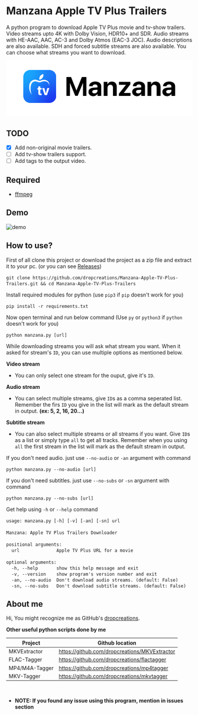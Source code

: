 # __Manzana Apple TV Plus Trailers__

A python program to download Apple TV Plus movie and tv-show trailers. Video streams upto 4K with Dolby Vision, HDR10+ and SDR. Audio streams with HE-AAC, AAC, AC-3 and Dolby Atmos (EAC-3 JOC). Audio descriptions are also available. SDH and forced subtitle streams are also available. You can choose what streams you want to download.

<picture>
    <source media="(prefers-color-scheme: dark)" srcset="https://raw.githubusercontent.com/dropcreations/Manzana-Apple-TV-Plus-Trailers/main/assets/manzana__darkmode.png">
    <source media="(prefers-color-scheme: light)" srcset="https://raw.githubusercontent.com/dropcreations/Manzana-Apple-TV-Plus-Trailers/main/assets/manzana__lightmode.png">
    <img alt="Apple TV Plus" src="https://raw.githubusercontent.com/dropcreations/Manzana-Apple-TV-Plus-Trailers/main/assets/manzana__lightmode.png">
</picture>

## __TODO__

- [x] Add non-original movie trailers.
- [ ] Add tv-show trailers support.
- [ ] Add tags to the output video.

## __Required__

- [ffmpeg](https://ffmpeg.org/download.html)

## Demo

![demo](https://raw.githubusercontent.com/dropcreations/Manzana-Apple-TV-Plus-Trailers/main/assets/demo.gif)

## __How to use?__

First of all clone this project or download the project as a zip file and extract it to your pc. (or you can see [Releases](https://github.com/dropcreations/Manzana-Apple-TV-Plus-Trailers/releases))

```
git clone https://github.com/dropcreations/Manzana-Apple-TV-Plus-Trailers.git && cd Manzana-Apple-TV-Plus-Trailers
```

Install required modules for python (use `pip3` if `pip` doesn't work for you)

```
pip install -r requirements.txt
```

Now open terminal and run below command (Use `py` or `python3` if `python` doesn't work for you)

```
python manzana.py [url]
```

While downloading streams you will ask what stream you want. When it asked for stream's `ID`, you can use multiple options as mentioned below.

__Video stream__

- You can only select one stream for the ouput, give it's `ID`.

__Audio stream__

- You can select multiple streams, give `ID`s as a comma seperated list. Remember the firs `ID` you give in the list will mark as the default stream in output. __(ex: 5, 2, 16, 20...)__

__Subtitle stream__

- You can also select multiple streams or all streams if you want. Give `ID`s as a list or simply type `all` to get all tracks. Remember when you using `all` the first stream in the list will mark as the default stream in output.

If you don't need audio. just use `--no-audio` or `-an` argument with command

```
python manzana.py --no-audio [url]
```

If you don't need subtitles. just use `--no-subs` or `-sn` argument with command

```
python manzana.py --no-subs [url]
```

Get help using `-h` or `--help` command

```
usage: manzana.py [-h] [-v] [-an] [-sn] url

Manzana: Apple TV Plus Trailers Downloader

positional arguments:
  url              Apple TV Plus URL for a movie

optional arguments:
  -h, --help       show this help message and exit
  -v, --version    show program's version number and exit
  -an, --no-audio  Don't download audio streams. (default: False)
  -sn, --no-subs   Don't download subtitle streams. (default: False)
```

## About me

Hi, You might recognize me as GitHub's [dropcreations](https://github.com/dropcreations).

__Other useful python scripts done by me__

| Project        | Github location                                |
|----------------|------------------------------------------------|
| MKVExtractor   | https://github.com/dropcreations/MKVExtractor  |
| FLAC-Tagger    | https://github.com/dropcreations/flactagger    |
| MP4/M4A-Tagger | https://github.com/dropcreations/mp4tagger     |
| MKV-Tagger     | https://github.com/dropcreations/mkvtagger     |

<br>

- __NOTE: If you found any issue using this program, mention in issues section__
